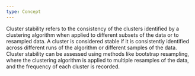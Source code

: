 ```yaml
---
type: Concept
---
```


Cluster stability refers to the consistency of the clusters identified by a clustering algorithm when applied to different subsets of the data or to resampled data. A cluster is considered stable if it is consistently identified across different runs of the algorithm or different samples of the data. Cluster stability can be assessed using methods like bootstrap resampling, where the clustering algorithm is applied to multiple resamples of the data, and the frequency of each cluster is recorded.